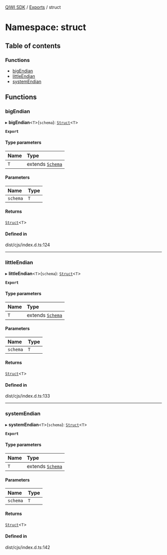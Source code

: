 [QIWI SDK](../README.md) / [Exports](../modules.md) / struct

# Namespace: struct

## Table of contents

### Functions

- [bigEndian](struct.md#bigendian)
- [littleEndian](struct.md#littleendian)
- [systemEndian](struct.md#systemendian)

## Functions

### bigEndian

▸ **bigEndian**<`T`\>(`schema`): [`Struct`](../interfaces/Struct-1.md)<`T`\>

**`Export`**

#### Type parameters

| Name | Type |
| :------ | :------ |
| `T` | extends [`Schema`](../modules.md#schema) |

#### Parameters

| Name | Type |
| :------ | :------ |
| `schema` | `T` |

#### Returns

[`Struct`](../interfaces/Struct-1.md)<`T`\>

#### Defined in

dist/cjs/index.d.ts:124

___

### littleEndian

▸ **littleEndian**<`T`\>(`schema`): [`Struct`](../interfaces/Struct-1.md)<`T`\>

**`Export`**

#### Type parameters

| Name | Type |
| :------ | :------ |
| `T` | extends [`Schema`](../modules.md#schema) |

#### Parameters

| Name | Type |
| :------ | :------ |
| `schema` | `T` |

#### Returns

[`Struct`](../interfaces/Struct-1.md)<`T`\>

#### Defined in

dist/cjs/index.d.ts:133

___

### systemEndian

▸ **systemEndian**<`T`\>(`schema`): [`Struct`](../interfaces/Struct-1.md)<`T`\>

**`Export`**

#### Type parameters

| Name | Type |
| :------ | :------ |
| `T` | extends [`Schema`](../modules.md#schema) |

#### Parameters

| Name | Type |
| :------ | :------ |
| `schema` | `T` |

#### Returns

[`Struct`](../interfaces/Struct-1.md)<`T`\>

#### Defined in

dist/cjs/index.d.ts:142
